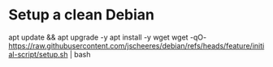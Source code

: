 # Setup a clean Debian

apt update && apt upgrade -y
apt install -y wget
wget -qO- https://raw.githubusercontent.com/jscheeres/debian/refs/heads/feature/initial-script/setup.sh | bash


